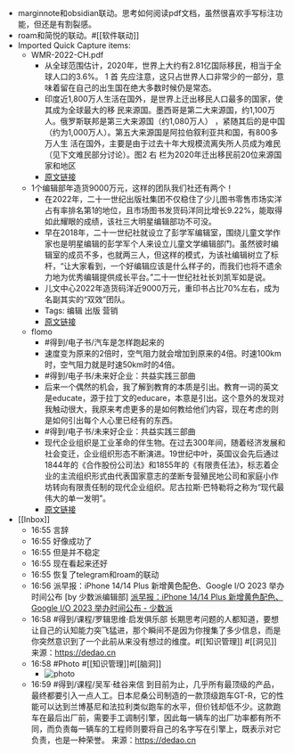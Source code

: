 - marginnote和obsidian联动。思考如何阅读pdf文档，虽然很喜欢手写标注功能，但还是有割裂感。
- roam和简悦的联动。#[[软件联动]]
- Imported Quick Capture items:
    - WMR-2022-CH.pdf
        - 从全球范围估计，2020年，世界上大约有2.81亿国际移民，相当于全球人口的3.6%。 1 首 先应注意，这只占世界人口非常少的一部分，意味着留在自己的出生国在绝大多数时候仍是常态。
        - 印度近1,800万人生活在国外，是世界上迁出移民人口最多的国家，使其成为全球最大的移 民来源国。墨西哥是第二大来源国，约1,100万人。俄罗斯联邦是第三大来源国（约1,080万人） ，紧随其后的是中国（约为1,000万人）。第五大来源国是阿拉伯叙利亚共和国，有800多万人生 活在国外，主要是由于过去十年大规模流离失所人员成为难民（见下文难民部分讨论）。图2 右 栏为2020年迁出移民前20位来源国家和地区
        - [原文链接](https://www.diigo.com/item/pdf/783rf/t0xe)
    - 1个编辑部年造货9000万元，这样的团队我们社还有两个！
        - 在2022年，二十一世纪出版社集团不仅稳住了少儿图书零售市场实洋占有率排名第1的地位，且市场图书发货码洋同比增长9.22%，能取得如此耀眼的成绩，该社三大明星编辑部功不可没。
        - 早在2018年，二十一世纪社就设立了彭学军编辑室，围绕儿童文学作家也是明星编辑的彭学军个人来设立儿童文学编辑部门。虽然彼时编辑室的成员不多，也就两三人，但这样的模式，为该社编辑树立了标杆，“让大家看到，一个好编辑应该是什么样子的，而我们也将不遗余力地为优秀编辑提供成长平台。”二十一世纪社社长刘凯军如是说。
        - 儿文中心2022年造货码洋近9000万元，重印书占比70%左右，成为名副其实的“双效”团队。
        - Tags: 编辑 出版 营销
        - [原文链接](https://mp.weixin.qq.com/s?__biz=MzAxNzAxNDcxMg==&mid=2651180031&idx=1&sn=91ceba981defa8538a3f33c7ab7dbd87&chksm=801d6128b76ae83e0a329d84b07b1a2d0b7fd5d80647131884fe268cbca13ead884b34bb2d41&mpshare=1&scene=1&srcid=0213apLzNPWRn435FeEACf4A&sharer_sharetime=1676280648281&sharer_shareid=c51b7b13a0b085484bc7a81d87b76e86)
    - flomo
        - #得到/电子书/汽车是怎样跑起来的
        - 速度变为原来的2倍时，空气阻力就会增加到原来的4倍。时速100km时，空气阻力就是时速50km时的4倍。
        - #得到/电子书/未来好企业：共益实践三部曲
        - 后来一个偶然的机会，我了解到教育的本质是引出。教育一词的英文是educate，源于拉丁文的educare，本意是引出。这个意外的发现对我触动很大，我原来考虑更多的是如何教给他们内容，现在考虑的则是如何引出每个人心里已经有的东西。
        - #得到/电子书/未来好企业：共益实践三部曲
        - 现代企业组织是工业革命的伴生物。在过去300年间，随着经济发展和社会变迁，企业组织形态不断演进。19世纪中叶，英国议会先后通过1844年的《合作股份公司法》和1855年的《有限责任法》，标志着企业的主流组织形式由代表国家意志的垄断专营殖民地公司和家庭小作坊转向有限责任制的现代企业组织。尼古拉斯·巴特勒将之称为“现代最伟大的单一发明”。
        - [原文链接](https://v.flomoapp.com/mine?tag=%E5%BE%97%E5%88%B0/%E7%94%B5%E5%AD%90%E4%B9%A6)
- [[Inbox]]
    - 16:55 言辞
    - 16:55 好像成功了
    - 16:55 但是并不稳定
    - 16:55 现在看起来还好
    - 16:55 恢复了telegram和roam的联动
    - 16:56 派早报：iPhone 14/14 Plus 新增黄色配色、Google I/O 2023 举办时间公布 [by 少数派编辑部]
      [派早报：iPhone 14/14 Plus 新增黄色配色、Google I/O 2023 举办时间公布 - 少数派](https://sspai.com/post/78707)
    - 16:58 #得到/课程/罗辑思维·启发俱乐部
      长期思考问题的人都知道，要想让自己的认知能力突飞猛进，那个瞬间不是因为你搜集了多少信息，而是你突然意识到了一个此前从来没有想过的维度。#[[知识管理]] #[[洞见]]
      来源：https://dedao.cn
    - 16:58 #Photo #[[知识管理]]#[[脑洞]]
        - ![photo](https://firebasestorage.googleapis.com/v0/b/firescript-577a2.appspot.com/o/imgs%2Fapp%2Fxinyiheng%2FBkd66tgf9?alt=media&token=418f4474-17e3-4315-a4c2-b80318c6c309)
    - 16:59 #得到/课程/吴军·硅谷来信
      到目前为止，几乎所有最顶级的产品，最终都要引入一点人工。日本尼桑公司制造的一款顶级跑车GT-R，它的性能可以达到兰博基尼和法拉利类似跑车的水平，但价钱却低不少。这款跑车在最后出厂前，需要手工调制引擎，因此每一辆车的出厂功率都有所不同，而负责每一辆车的工程师则要将自己的名字写在引擎上，既表示对它负责，也是一种荣誉。
      来源：https://dedao.cn
